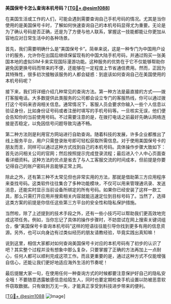 **美国保号卡怎么查询本机号码？[[TG💪+ @esim1088](https://t.me/s/esim1088)]**

在美国生活或工作的人们，可能会遇到需要查询自己手机号码的情况。尤其是当你使用的是美国保号卡时，了解如何快速查询自己的本机号码显得尤为重要。无论是为了确认号码是否正确，还是为了方便与他人联系，掌握这一技能都能让你更加从容地应对日常生活中的各种场景。

首先，我们需要明确什么是“美国保号卡”。简单来说，这是一种专门为中国用户设计的服务，允许你在出国后继续保留现有的中国大陆手机号码，并通过购买一张美国本地的虚拟SIM卡来实现国际漫游功能。这种服务的优势在于它不仅能够帮助你避免因更换号码而带来的不便，还能够在一定程度上节省通信费用。然而，正因为其特殊性，很多初次接触该服务的人都会疑惑：到底该如何查询自己在美国使用的本机号码呢？

接下来，我们将详细介绍几种常见的查询方法。第一种方法是最直接的方式——拨打客服电话。大多数提供此类服务的公司都会设立专门的客服热线，你可以通过拨打这个号码来咨询相关信息。通常情况下，客服人员会要求你输入一些个人信息以验证身份，比如身份证号码或者注册时填写的手机号码等。一旦核实无误，他们便会告知你的当前使用号码。不过需要注意的是，在拨打电话之前最好先确认网络连接是否稳定，以免因信号问题导致沟通不畅。

第二种方法则是利用官方网站进行自助查询。随着科技的发展，许多企业都推出了线上服务平台，用户只需登录账号即可轻松获取所需信息。对于使用美国保号卡的朋友而言，同样可以通过这种方式找到自己的本机号码。具体操作步骤大致如下：首先访问相关公司的官网；然后按照提示完成登录流程；最后进入个人中心页面查看详细资料。这种方法的优点是省去了与人工客服交流的时间成本，但前提是你要记得自己的账户密码并且能够正常上网。

除此之外，还有第三种不太常见但也非常实用的方法，那就是借助第三方应用程序来查找号码。这类软件往往集合了多种功能模块，不仅可以用来管理通讯录、发送消息，还能实时显示当前设备所绑定的所有号码。如果你已经安装了这样一款工具，那么只需打开应用并搜索相关内容就能迅速定位到目标号码了。当然了，选择这类方案的前提是你信任这些第三方平台的安全性和隐私保护措施。

当然啦，除了上述提到的技术手段之外，还有一些小技巧可以帮助我们更高效地完成这项任务。例如，当你忘记了具体的操作步骤时，不妨尝试在网上搜索关键词组合，像“美国保号卡查询本机号码”这样的短语往往能引导你找到更多有用的信息资源。另外，也可以向身边有过类似经历的朋友请教经验，毕竟实践出真知嘛！

说到这里，相信大家都对如何查询美国保号卡对应的本机号码有了初步的认识了吧？其实整个过程并没有想象中那么复杂，只要掌握了正确的方法再加上一点耐心，任何人都可以顺利完成这项工作。而且更重要的是，通过这种方式不仅能增强自信心，还能让我们更好地适应海外生活的节奏呢！

最后提醒大家一句，在使用任何一种查询方式的时候都要注意保护好自己的隐私安全哦！不要随意透露敏感信息给陌生人，同时也要定期检查手机设置以防被恶意软件窃取数据。只有做到万无一失，才能真正享受到科技进步带来的便利。

[[TG💪+ @esim1088](https://t.me/s/esim1088) ![Image](https://i.postimg.cc/4NQfJmqS/Snipaste-2025-05-13-00-14-12.png)]